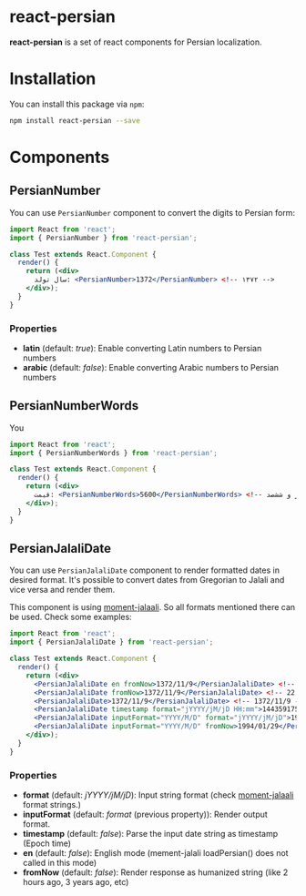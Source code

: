 # react-persian
**react-persian** is a set of react components for Persian localization.

# Installation

You can install this package via `npm`:

```bash
npm install react-persian --save
```

# Components
## PersianNumber
You can use `PersianNumber` component to convert the digits to Persian form:

```jsx
import React from 'react';
import { PersianNumber } from 'react-persian';

class Test extends React.Component {
  render() {
    return (<div>
      سال تولد: <PersianNumber>1372</PersianNumber> <!-- ۱۳۷۲ -->
    </div>);
  }
}
```

### Properties
* **latin** (default: *true*): Enable converting Latin numbers to Persian numbers
* **arabic** (default: *false*): Enable converting Arabic numbers to Persian numbers

## PersianNumberWords
You
```jsx
import React from 'react';
import { PersianNumberWords } from 'react-persian';

class Test extends React.Component {
  render() {
    return (<div>
      قیمت: <PersianNumberWords>5600</PersianNumberWords> <!-- پنج هزار و ششصد -->
    </div>);
  }
}
```

## PersianJalaliDate
You can use `PersianJalaliDate` component to render formatted dates in desired format. It's possible to convert dates from Gregorian to Jalali and vice versa and render them.

This component is using [moment-jalaali](https://github.com/jalaali/moment-jalaali). So all formats mentioned there can be used. Check some examples:

```jsx
import React from 'react';
import { PersianJalaliDate } from 'react-persian';

class Test extends React.Component {
  render() {
    return (<div>
      <PersianJalaliDate en fromNow>1372/11/9</PersianJalaliDate> <!-- 22 years ago -->
      <PersianJalaliDate fromNow>1372/11/9</PersianJalaliDate> <!-- 22 سال پیش -->
      <PersianJalaliDate>1372/11/9</PersianJalaliDate> <!-- 1372/11/9 -->
      <PersianJalaliDate timestamp format="jYYYY/jM/jD HH:mm">1443591757</PersianJalaliDate> <!-- 1394/7/8 09:12 -->
      <PersianJalaliDate inputFormat="YYYY/M/D" format="jYYYY/jM/jD">1994/01/29</PersianJalaliDate> <!-- 1372/11/9 -->
      <PersianJalaliDate inputFormat="YYYY/M/D" fromNow>1994/01/29</PersianJalaliDate> <!-- 22 سال پیش -->
    </div>);
  }
}
```

### Properties
* **format** (default: *jYYYY/jM/jD*): Input string format (check [moment-jalaali](https://github.com/jalaali/moment-jalaali#api) format strings.)
* **inputFormat** (default: *format* (previous property)): Render output format.
* **timestamp** (default: *false*): Parse the input date string as timestamp (Epoch time)
* **en** (default: *false*): English mode (mement-jalali loadPersian() does not called in this mode)
* **fromNow** (default: *false*): Render response as humanized string (like 2 hours ago, 3 years ago, etc)

